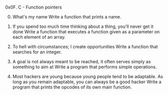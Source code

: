 0x0F. C - Function pointers

0. What's my name 
Write a function that prints a name.

1. If you spend too much time thinking about a thing, you'll never get it done 
Write a function that executes a function given as a parameter on each element of an array.

2. To hell with circumstances; I create opportunities
Write a function that searches for an integer.

3. A goal is not always meant to be reached, it often serves simply as something to aim at
Write a program that performs simple operations.

4. Most hackers are young because young people tend to be adaptable. As long as you remain adaptable, you can always be a good hacker 
Write a program that prints the opcodes of its own main function.
